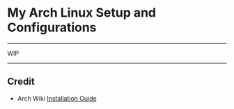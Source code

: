 # My Arch Linux Setup and Configurations

---

WIP

---

## Credit

- Arch Wiki [Installation Guide](https://wiki.archlinux.org/title/Installation_guide)
